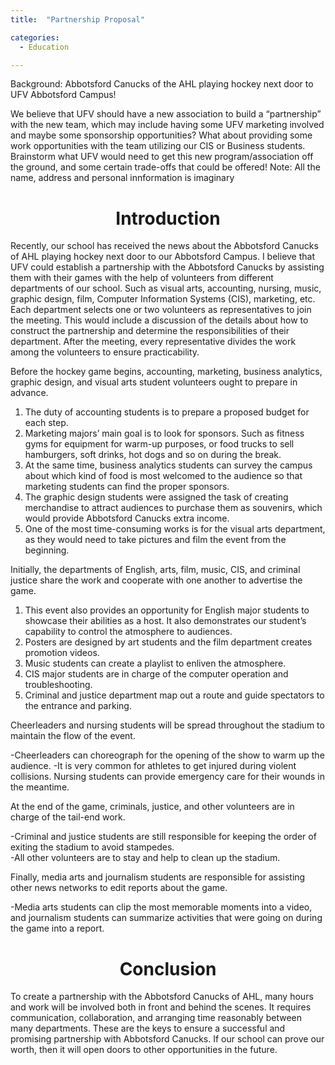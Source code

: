 ```yaml
---
title:  "Partnership Proposal"

categories: 
  - Education

---
```


Background: Abbotsford Canucks of the AHL playing hockey next door to UFV Abbotsford Campus!


We believe that UFV should have a new association to build a “partnership” with the new team, which may include having some UFV marketing involved and maybe some sponsorship opportunities? What about providing some work opportunities with the team utilizing our CIS or Business students. Brainstorm what UFV would need to get this new program/association off the ground, and some certain trade-offs that could be offered!
Note: All the name, address and personal innformation is imaginary


<h1 align="center">Introduction</h1>
Recently, our school has received the news about the Abbotsford Canucks of AHL playing hockey next door to our Abbotsford Campus. I believe that UFV could establish a partnership with the Abbotsford Canucks by assisting them with their games with the help of volunteers from different departments of our school. Such as visual arts, accounting, nursing, music, graphic design, film, Computer Information Systems (CIS), marketing, etc. Each department selects one or two volunteers as representatives to join the meeting. This would include a discussion of the details about how to construct the partnership and determine the responsibilities of their department. After the meeting, every representative divides the work among the volunteers to ensure practicability.

Before the hockey game begins, accounting, marketing, business analytics, graphic design, and visual arts student volunteers ought to prepare in advance.

1. The duty of accounting students is to prepare a proposed budget for each step.<br>
2. Marketing majors’ main goal is to look for sponsors. Such as fitness gyms for equipment for warm-up purposes, or food trucks to sell hamburgers, soft drinks, hot dogs and so on during the break.<br>
3. At the same time, business analytics students can survey the campus about which kind of food is most welcomed to the audience so that marketing students can find the proper sponsors.<br>
4. The graphic design students were assigned the task of creating merchandise to attract audiences to purchase them as souvenirs, which would provide Abbotsford Canucks extra income.<br>
5. One of the most time-consuming works is for the visual arts department, as they would need to take pictures and film the event from the beginning.

Initially, the departments of English, arts, film, music, CIS, and criminal justice share the work and cooperate with one another to advertise the game.
 
1. This event also provides an opportunity for English major students to showcase their abilities as a host. It also demonstrates our student’s capability to control the atmosphere to audiences. <br>
2. Posters are designed by art students and the film department creates promotion videos. <br>
3. Music students can create a playlist to enliven the atmosphere.<br>
4. CIS major students are in charge of the computer operation and troubleshooting.<br>
5. Criminal and justice department map out a route and guide spectators to the entrance and parking.

Cheerleaders and nursing students will be spread throughout the stadium to maintain the flow of the event.
 
-Cheerleaders can choreograph for the opening of the show to warm up the audience.
-It is very common for athletes to get injured during violent collisions. Nursing students can provide emergency care for their wounds in the meantime.

At the end of the game, criminals, justice, and other volunteers are in charge of the tail-end work.
 
-Criminal and justice students are still responsible for keeping the order of exiting the stadium to avoid stampedes.<br>
-All other volunteers are to stay and help to clean up the stadium.
 
Finally, media arts and journalism students are responsible for assisting other news networks to edit reports about the game.
 
-Media arts students can clip the most memorable moments into a video, and journalism students can summarize activities that were going on during the game into a report.

<h1 align="center">Conclusion</h1>
To create a partnership with the Abbotsford Canucks of AHL, many hours and work will be involved both in front and behind the scenes. It requires communication, collaboration, and arranging time reasonably between many departments. These are the keys to ensure a successful and promising partnership with Abbotsford Canucks. If our school can prove our worth, then it will open doors to other opportunities in the future.

